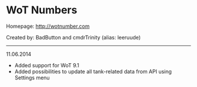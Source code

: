 # WoT Numbers #

Homepage:    http://wotnumber.com

Created by: BadButton and cmdrTrinity (alias: leeruude)

*******************************************************

11.06.2014
* Added support for WoT 9.1
* Added possibilities to update all tank-related data from API using Settings menu